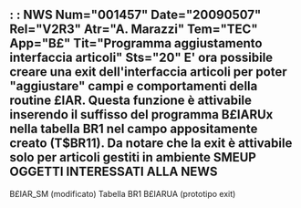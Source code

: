  :  : NWS Num="001457" Date="20090507" Rel="V2R3" Atr="A. Marazzi" Tem="TEC" App="B£" Tit="Programma aggiustamento interfaccia articoli" Sts="20"
E' ora possibile creare una exit dell'interfaccia articoli per poter "aggiustare" campi e comportamenti della routine £IAR.
Questa funzione è attivabile inserendo il suffisso del programma B£IARUx nella tabella BR1 nel campo appositamente creato (T$BR11).
Da notare che la exit è attivabile solo per articoli gestiti in ambiente SMEUP 
OGGETTI INTERESSATI ALLA NEWS
-----------------------------
B£IAR_SM  (modificato)
Tabella BR1
B£IARUA  (prototipo exit)
